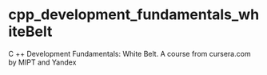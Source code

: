 # cpp_development_fundamentals_whiteBelt
C ++ Development Fundamentals: White Belt. A course from cursera.com by MIPT and Yandex
